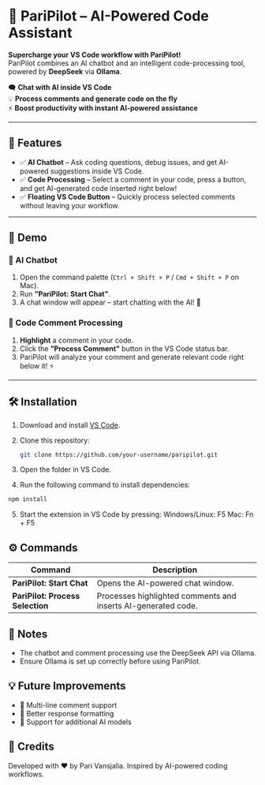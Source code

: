 # 🚀 PariPilot – AI-Powered Code Assistant  

**Supercharge your VS Code workflow with PariPilot!**  
PariPilot combines an AI chatbot and an intelligent code-processing tool, powered by **DeepSeek** via **Ollama**.  

🗨️ **Chat with AI inside VS Code**  
💡 **Process comments and generate code on the fly**  
⚡ **Boost productivity with instant AI-powered assistance**  

---

## 🌟 Features  

- ✅ **AI Chatbot** – Ask coding questions, debug issues, and get AI-powered suggestions inside VS Code.  
- ✅ **Code Processing** – Select a comment in your code, press a button, and get AI-generated code inserted right below!  
- ✅ **Floating VS Code Button** – Quickly process selected comments without leaving your workflow.  

---

## 🎥 Demo  

### 🔹 AI Chatbot  

1. Open the command palette (`Ctrl + Shift + P` / `Cmd + Shift + P` on Mac).  
2. Run **"PariPilot: Start Chat"**.  
3. A chat window will appear – start chatting with the AI! 💬  

### 🔹 Code Comment Processing  

1. **Highlight** a comment in your code.  
2. Click the **"Process Comment"** button in the VS Code status bar.  
3. PariPilot will analyze your comment and generate relevant code right below it! ⚡  

---

## 🛠 Installation  

1. Download and install [VS Code](https://code.visualstudio.com/).  
2. Clone this repository:  

   ```sh
   git clone https://github.com/your-username/paripilot.git
   ```

3. Open the folder in VS Code.

4. Run the following command to install dependencies:

 ```sh
npm install
```
5. Start the extension in VS Code by pressing:
  Windows/Linux: F5
  Mac: Fn + F5

## ⚙️ Commands
| Command                        | Description                                           |
|--------------------------------|-------------------------------------------------------|
| **PariPilot: Start Chat**      | Opens the AI-powered chat window.                   |
| **PariPilot: Process Selection** | Processes highlighted comments and inserts AI-generated code. |


## 📌 Notes
  - The chatbot and comment processing use the DeepSeek API via Ollama.
  - Ensure Ollama is set up correctly before using PariPilot.

## 💡 Future Improvements
- 🔹 Multi-line comment support
- 🔹 Better response formatting
- 🔹 Support for additional AI models

## 🖤 Credits
Developed with ❤️ by Pari Vansjalia.
Inspired by AI-powered coding workflows.
